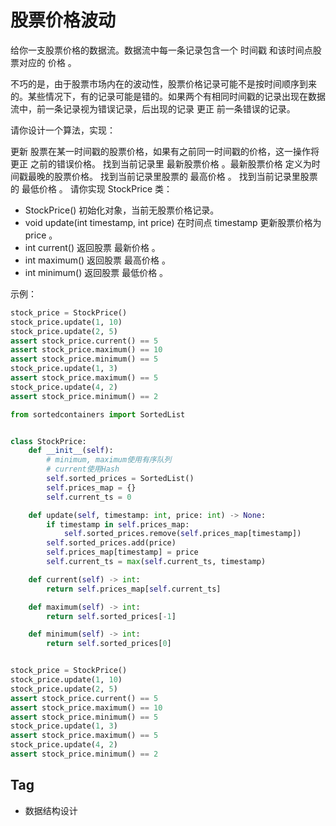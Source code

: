 # 股票价格波动
给你一支股票价格的数据流。数据流中每一条记录包含一个 时间戳 和该时间点股票对应的 价格 。

不巧的是，由于股票市场内在的波动性，股票价格记录可能不是按时间顺序到来的。某些情况下，有的记录可能是错的。如果两个有相同时间戳的记录出现在数据流中，前一条记录视为错误记录，后出现的记录 更正 前一条错误的记录。

请你设计一个算法，实现：

更新 股票在某一时间戳的股票价格，如果有之前同一时间戳的价格，这一操作将 更正 之前的错误价格。
找到当前记录里 最新股票价格 。最新股票价格 定义为时间戳最晚的股票价格。
找到当前记录里股票的 最高价格 。
找到当前记录里股票的 最低价格 。
请你实现 StockPrice 类：

* StockPrice() 初始化对象，当前无股票价格记录。
* void update(int timestamp, int price) 在时间点 timestamp 更新股票价格为 price 。
* int current() 返回股票 最新价格 。
* int maximum() 返回股票 最高价格 。
* int minimum() 返回股票 最低价格 。

示例：
```python
stock_price = StockPrice()
stock_price.update(1, 10)
stock_price.update(2, 5)
assert stock_price.current() == 5
assert stock_price.maximum() == 10
assert stock_price.minimum() == 5
stock_price.update(1, 3)
assert stock_price.maximum() == 5
stock_price.update(4, 2)
assert stock_price.minimum() == 2
```

```python
from sortedcontainers import SortedList


class StockPrice:
    def __init__(self):
        # minimum, maximum使用有序队列
        # current使用Hash
        self.sorted_prices = SortedList()
        self.prices_map = {}
        self.current_ts = 0

    def update(self, timestamp: int, price: int) -> None:
        if timestamp in self.prices_map:
            self.sorted_prices.remove(self.prices_map[timestamp])
        self.sorted_prices.add(price)
        self.prices_map[timestamp] = price
        self.current_ts = max(self.current_ts, timestamp)

    def current(self) -> int:
        return self.prices_map[self.current_ts]

    def maximum(self) -> int:
        return self.sorted_prices[-1]

    def minimum(self) -> int:
        return self.sorted_prices[0]


stock_price = StockPrice()
stock_price.update(1, 10)
stock_price.update(2, 5)
assert stock_price.current() == 5
assert stock_price.maximum() == 10
assert stock_price.minimum() == 5
stock_price.update(1, 3)
assert stock_price.maximum() == 5
stock_price.update(4, 2)
assert stock_price.minimum() == 2
```


## Tag
- 数据结构设计